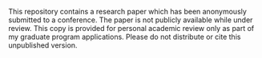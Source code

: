 This repository contains a research paper which has been anonymously submitted to a conference.
The paper is not publicly available while under review. This copy is provided for personal academic review only as part of my graduate program applications. Please do not distribute or cite this unpublished version.
